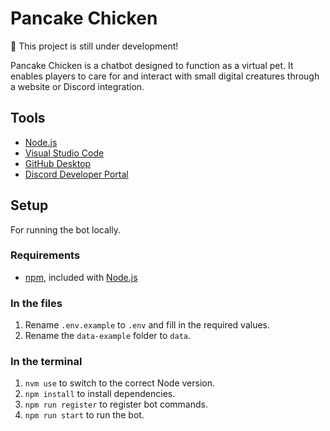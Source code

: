 # Pancake Chicken

🚧 This project is still under development!

Pancake Chicken is a chatbot designed to function as a virtual pet. It enables players to care for and interact with small digital creatures through a website or Discord integration.

## Tools
- [Node.js](https://nodejs.org/en)
- [Visual Studio Code](https://code.visualstudio.com)
- [GitHub Desktop](https://desktop.github.com)
- [Discord Developer Portal](https://discord.com/developers/docs/intro)

## Setup
For running the bot locally.

### Requirements
- [npm](https://docs.npmjs.com/downloading-and-installing-node-js-and-npm), included with [Node.js](https://nodejs.org/en)

### In the files
1. Rename `.env.example` to `.env` and fill in the required values.
2. Rename the `data-example` folder to `data`.

### In the terminal
1. `nvm use` to switch to the correct Node version.
2. `npm install` to install dependencies.
3. `npm run register` to register bot commands.
4. `npm run start` to run the bot.